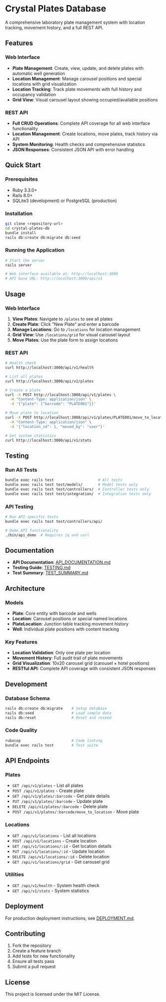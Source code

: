 # Crystal Plates Database

A comprehensive laboratory plate management system with location tracking, movement history, and a full REST API.

## Features

### Web Interface
- **Plate Management**: Create, view, update, and delete plates with automatic well generation
- **Location Management**: Manage carousel positions and special locations with grid visualization
- **Location Tracking**: Track plate movements with full history and occupancy validation
- **Grid View**: Visual carousel layout showing occupied/available positions

### REST API
- **Full CRUD Operations**: Complete API coverage for all web interface functionality
- **Location Management**: Create locations, move plates, track history via API
- **System Monitoring**: Health checks and comprehensive statistics
- **JSON Responses**: Consistent JSON API with error handling

## Quick Start

### Prerequisites
- Ruby 3.3.0+
- Rails 8.0+
- SQLite3 (development) or PostgreSQL (production)

### Installation
```bash
git clone <repository-url>
cd crystal-plates-db
bundle install
rails db:create db:migrate db:seed
```

### Running the Application
```bash
# Start the server
rails server

# Web interface available at: http://localhost:3000
# API base URL: http://localhost:3000/api/v1
```

## Usage

### Web Interface
1. **View Plates**: Navigate to `/plates` to see all plates
2. **Create Plate**: Click "New Plate" and enter a barcode
3. **Manage Locations**: Go to `/locations` for location management
4. **Grid View**: Use `/locations/grid` for visual carousel layout
5. **Move Plates**: Use the plate form to assign locations

### REST API
```bash
# Health check
curl http://localhost:3000/api/v1/health

# List all plates
curl http://localhost:3000/api/v1/plates

# Create a plate
curl -X POST http://localhost:3000/api/v1/plates \
  -H "Content-Type: application/json" \
  -d '{"plate": {"barcode": "PLATE001"}}'

# Move plate to location
curl -X POST http://localhost:3000/api/v1/plates/PLATE001/move_to_location \
  -H "Content-Type: application/json" \
  -d '{"location_id": 1, "moved_by": "user"}'

# Get system statistics
curl http://localhost:3000/api/v1/stats
```

## Testing

### Run All Tests
```bash
bundle exec rails test                    # All tests
bundle exec rails test test/models/       # Model tests only
bundle exec rails test test/controllers/  # Controller tests only
bundle exec rails test test/integration/  # Integration tests only
```

### API Testing
```bash
# Run API-specific tests
bundle exec rails test test/controllers/api/

# Demo API functionality
./bin/api_demo  # Requires jq and curl
```

## Documentation

- **API Documentation**: [API_DOCUMENTATION.md](API_DOCUMENTATION.md)
- **Testing Guide**: [TESTING.md](TESTING.md)
- **Test Summary**: [TEST_SUMMARY.md](TEST_SUMMARY.md)

## Architecture

### Models
- **Plate**: Core entity with barcode and wells
- **Location**: Carousel positions or special named locations
- **PlateLocation**: Junction table tracking movement history
- **Well**: Individual plate positions with content tracking

### Key Features
- **Location Validation**: Only one plate per location
- **Movement History**: Full audit trail of plate movements
- **Grid Visualization**: 10x20 carousel grid (carousel × hotel positions)
- **RESTful API**: Complete API coverage with consistent JSON responses

## Development

### Database Schema
```bash
rails db:create db:migrate    # Setup database
rails db:seed                 # Load sample data
rails db:reset                # Reset and reseed
```

### Code Quality
```bash
rubocop                       # Code linting
bundle exec rails test        # Test suite
```

## API Endpoints

### Plates
- `GET /api/v1/plates` - List all plates
- `POST /api/v1/plates` - Create plate
- `GET /api/v1/plates/:barcode` - Get plate details
- `PUT /api/v1/plates/:barcode` - Update plate
- `DELETE /api/v1/plates/:barcode` - Delete plate
- `POST /api/v1/plates/:barcode/move_to_location` - Move plate

### Locations
- `GET /api/v1/locations` - List all locations
- `POST /api/v1/locations` - Create location
- `GET /api/v1/locations/:id` - Get location details
- `PUT /api/v1/locations/:id` - Update location
- `DELETE /api/v1/locations/:id` - Delete location
- `GET /api/v1/locations/grid` - Get carousel grid

### Utilities
- `GET /api/v1/health` - System health check
- `GET /api/v1/stats` - System statistics

## Deployment

For production deployment instructions, see [DEPLOYMENT.md](DEPLOYMENT.md).

## Contributing

1. Fork the repository
2. Create a feature branch
3. Add tests for new functionality
4. Ensure all tests pass
5. Submit a pull request

## License

This project is licensed under the MIT License.
